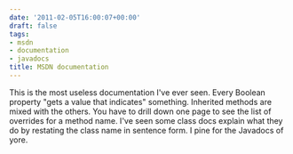 ```yaml
---
date: '2011-02-05T16:00:07+00:00'
draft: false
tags:
- msdn
- documentation
- javadocs
title: MSDN documentation
---
```


This is the most useless documentation I've ever seen. Every Boolean property "gets a value that indicates" something. Inherited methods are mixed with the others. You have to drill down one page to see the list of overrides for a method name. I've seen some class docs explain what they do by restating the class name in sentence form. I pine for the Javadocs of yore.
